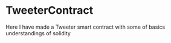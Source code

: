 # TweeterContract
Here I have made a Tweeter smart contract with some of basics understandings of solidity
